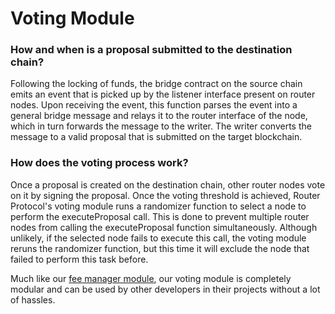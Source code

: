 # Voting Module

### How and when is a proposal submitted to the destination chain?

Following the locking of funds, the bridge contract on the source chain emits an event that is picked up by the listener interface present on router nodes. Upon receiving the event, this function parses the event into a general bridge message and relays it to the router interface of the node, which in turn forwards the message to the writer. The writer converts the message to a valid proposal that is submitted on the target blockchain.

### How does the voting process work?

Once a proposal is created on the destination chain, other router nodes vote on it by signing the proposal. Once the voting threshold is achieved, Router Protocol's voting module runs a randomizer function to select a node to perform the executeProposal call. This is done to prevent multiple router nodes from calling the executeProposal function simultaneously. Although unlikely, if the selected node fails to execute this call, the voting module reruns the randomizer function, but this time it will exclude the node that failed to perform this task before.



Much like our [fee manager module](fee-manager-module.md), our voting module is completely modular and can be used by other developers in their projects without a lot of hassles.
